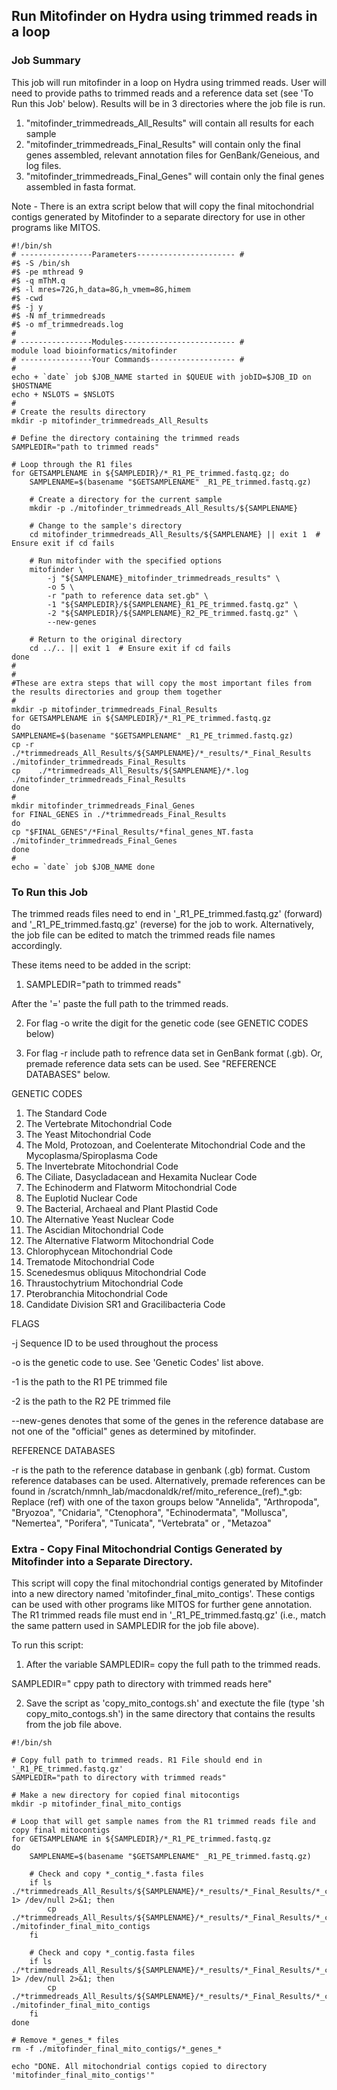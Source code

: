 ## Run Mitofinder on Hydra using trimmed reads in a loop
### Job Summary

This job will run mitofinder in a loop on Hydra using trimmed reads.
User will need to provide paths to trimmed reads and a reference data set (see 'To Run this Job' below).
Results will be in 3 directories where the job file is run. 

 1. "mitofinder_trimmedreads_All_Results" will contain all results for each sample
 2. "mitofinder_trimmedreads_Final_Results" will contain only the final genes assembled,
 relevant annotation files for GenBank/Geneious, and log files.
 3. "mitofinder_trimmedreads_Final_Genes" will contain only the final genes assembled in 
 fasta format.

Note - There is an extra script below that will copy the final mitochondrial contigs generated by 
Mitofinder to a separate directory for use in other programs like MITOS.



```
#!/bin/sh
# ----------------Parameters---------------------- #
#$ -S /bin/sh
#$ -pe mthread 9
#$ -q mThM.q
#$ -l mres=72G,h_data=8G,h_vmem=8G,himem
#$ -cwd
#$ -j y
#$ -N mf_trimmedreads
#$ -o mf_trimmedreads.log
#
# ----------------Modules------------------------- #
module load bioinformatics/mitofinder
# ----------------Your Commands------------------- #
#
echo + `date` job $JOB_NAME started in $QUEUE with jobID=$JOB_ID on $HOSTNAME
echo + NSLOTS = $NSLOTS
#
# Create the results directory
mkdir -p mitofinder_trimmedreads_All_Results

# Define the directory containing the trimmed reads
SAMPLEDIR="path to trimmed reads"  

# Loop through the R1 files
for GETSAMPLENAME in ${SAMPLEDIR}/*_R1_PE_trimmed.fastq.gz; do
    SAMPLENAME=$(basename "$GETSAMPLENAME" _R1_PE_trimmed.fastq.gz)
    
    # Create a directory for the current sample
    mkdir -p ./mitofinder_trimmedreads_All_Results/${SAMPLENAME}
    
    # Change to the sample's directory
    cd mitofinder_trimmedreads_All_Results/${SAMPLENAME} || exit 1  # Ensure exit if cd fails

    # Run mitofinder with the specified options
    mitofinder \
        -j "${SAMPLENAME}_mitofinder_trimmedreads_results" \
        -o 5 \
        -r "path to reference data set.gb" \
        -1 "${SAMPLEDIR}/${SAMPLENAME}_R1_PE_trimmed.fastq.gz" \
        -2 "${SAMPLEDIR}/${SAMPLENAME}_R2_PE_trimmed.fastq.gz" \
        --new-genes

    # Return to the original directory
    cd ../.. || exit 1  # Ensure exit if cd fails
done
#
#
#These are extra steps that will copy the most important files from the results directories and group them together
#
mkdir -p mitofinder_trimmedreads_Final_Results
for GETSAMPLENAME in ${SAMPLEDIR}/*_R1_PE_trimmed.fastq.gz
do
SAMPLENAME=$(basename "$GETSAMPLENAME" _R1_PE_trimmed.fastq.gz)
cp -r ./*trimmedreads_All_Results/${SAMPLENAME}/*_results/*_Final_Results ./mitofinder_trimmedreads_Final_Results
cp    ./*trimmedreads_All_Results/${SAMPLENAME}/*.log ./mitofinder_trimmedreads_Final_Results
done
#
mkdir mitofinder_trimmedreads_Final_Genes
for FINAL_GENES in ./*trimmedreads_Final_Results
do
cp "$FINAL_GENES"/*Final_Results/*final_genes_NT.fasta ./mitofinder_trimmedreads_Final_Genes
done
#
echo = `date` job $JOB_NAME done
```


### To Run this Job
The trimmed reads files need to end in '_R1_PE_trimmed.fastq.gz' (forward) and '_R1_PE_trimmed.fastq.gz' (reverse) for the job to work. Alternatively, the job file can be edited to match the trimmed reads file names accordingly.

These items need to be added in the script:

1. SAMPLEDIR="path to trimmed reads"

  After the '=' paste the full path to the trimmed reads.

2. For flag -o write the digit for the genetic code (see GENETIC CODES below)

3. For flag -r include path to refrence data set in GenBank format (.gb). Or, premade reference data sets can be used. See "REFERENCE DATABASES" below.

GENETIC CODES
 1. The Standard Code 
 2. The Vertebrate Mitochondrial Code 
 3. The Yeast Mitochondrial Code 
 4. The Mold, Protozoan, and Coelenterate Mitochondrial Code and the
     Mycoplasma/Spiroplasma Code
 5. The Invertebrate Mitochondrial Code
 6. The Ciliate, Dasycladacean and Hexamita Nuclear Code 
 9. The Echinoderm and Flatworm Mitochondrial Code 
 10. The Euplotid Nuclear Code 
 11. The Bacterial, Archaeal and Plant Plastid Code 
 12. The Alternative Yeast Nuclear Code 
 13. The Ascidian Mitochondrial Code 
 14. The Alternative Flatworm Mitochondrial Code 
 16. Chlorophycean Mitochondrial Code 
 21. Trematode Mitochondrial Code 
 22. Scenedesmus obliquus Mitochondrial Code 
 23. Thraustochytrium Mitochondrial Code 
 24. Pterobranchia Mitochondrial Code 
 25. Candidate Division SR1 and Gracilibacteria Code


FLAGS

 -j Sequence ID to be used throughout the process

 -o is the genetic code to use. See 'Genetic Codes' list above.
 
 -1 is the path to the R1 PE trimmed file
 
 -2 is the path to the R2 PE trimmed file
 
 --new-genes denotes that some of the genes in the reference database are not
 one of the "official" genes as determined by mitofinder.

 REFERENCE DATABASES
 
 -r is the path to the reference database in genbank (.gb) format. Custom reference databases can be used. Alternatively, premade references can be found in /scratch/nmnh_lab/macdonaldk/ref/mito_reference_(ref)_*.gb:
 Replace (ref) with one of the taxon groups below
 "Annelida", "Arthropoda", "Bryozoa", "Cnidaria", "Ctenophora", "Echinodermata", 
 "Mollusca", "Nemertea", "Porifera", "Tunicata", "Vertebrata" or , "Metazoa"

 ### Extra - Copy Final Mitochondrial Contigs Generated by Mitofinder into a Separate Directory.
This script will copy the final mitochondrial contigs generated by Mitofinder into a new directory named 'mitofinder_final_mito_contigs'. These contigs can be used with other programs like MITOS for further gene annotation.
The R1 trimmed reads file must end in '_R1_PE_trimmed.fastq.gz' (i.e., match the same pattern used in SAMPLEDIR for the job file above). 

To run this script:
1. After the variable SAMPLEDIR= copy the full path to the trimmed reads.

SAMPLEDIR=" cppy path to directory with trimmed reads here"

2. Save the script as 'copy_mito_contogs.sh' and exectute the file (type 'sh copy_mito_contogs.sh') in the same directory that contains the results from the job file above.

```
#!/bin/sh

# Copy full path to trimmed reads. R1 File should end in '_R1_PE_trimmed.fastq.gz'
SAMPLEDIR="path to directory with trimmed reads"

# Make a new directory for copied final mitocontigs
mkdir -p mitofinder_final_mito_contigs

# Loop that will get sample names from the R1 trimmed reads file and copy final mitocontigs
for GETSAMPLENAME in ${SAMPLEDIR}/*_R1_PE_trimmed.fastq.gz
do
    SAMPLENAME=$(basename "$GETSAMPLENAME" _R1_PE_trimmed.fastq.gz)
    
    # Check and copy *_contig_*.fasta files
    if ls ./*trimmedreads_All_Results/${SAMPLENAME}/*_results/*_Final_Results/*_contig_*.fasta 1> /dev/null 2>&1; then
        cp ./*trimmedreads_All_Results/${SAMPLENAME}/*_results/*_Final_Results/*_contig_*.fasta ./mitofinder_final_mito_contigs
    fi
    
    # Check and copy *_contig.fasta files
    if ls ./*trimmedreads_All_Results/${SAMPLENAME}/*_results/*_Final_Results/*_contig.fasta 1> /dev/null 2>&1; then
        cp ./*trimmedreads_All_Results/${SAMPLENAME}/*_results/*_Final_Results/*_contig.fasta ./mitofinder_final_mito_contigs
    fi
done

# Remove *_genes_* files
rm -f ./mitofinder_final_mito_contigs/*_genes_*

echo "DONE. All mitochondrial contigs copied to directory 'mitofinder_final_mito_contigs'"

```


 

